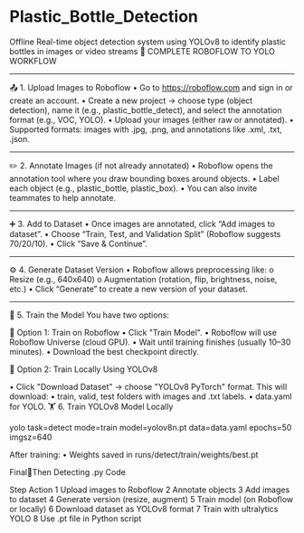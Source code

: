 # Plastic_Bottle_Detection
Offline Real-time object detection system using YOLOv8 to identify plastic bottles in images or video streams
🔁 COMPLETE ROBOFLOW TO YOLO WORKFLOW
________________________________________
📤 1. Upload Images to Roboflow
•	Go to https://roboflow.com and sign in or create an account.
•	Create a new project → choose type (object detection), name it (e.g., plastic_bottle_detect), and select the annotation format (e.g., VOC, YOLO).
•	Upload your images (either raw or annotated).
•	Supported formats: images with .jpg, .png, and annotations like .xml, .txt, .json.
________________________________________
✏️ 2. Annotate Images (if not already annotated)
•	Roboflow opens the annotation tool where you draw bounding boxes around objects.
•	Label each object (e.g., plastic_bottle, plastic_box).
•	You can also invite teammates to help annotate.
________________________________________
➕ 3. Add to Dataset
•	Once images are annotated, click “Add images to dataset”.
•	Choose “Train, Test, and Validation Split” (Roboflow suggests 70/20/10).
•	Click “Save & Continue”.
________________________________________
⚙️ 4. Generate Dataset Version
•	Roboflow allows preprocessing like:
o	Resize (e.g., 640x640)
o	Augmentation (rotation, flip, brightness, noise, etc.)
•	Click “Generate” to create a new version of your dataset.
________________________________________
🧠 5. Train the Model
You have two options:

🔵 Option 1: Train on Roboflow
•	Click "Train Model".
•	Roboflow will use Roboflow Universe (cloud GPU).
•	Wait until training finishes (usually 10–30 minutes).
•	Download the best checkpoint directly.

🔶 Option 2: Train Locally Using YOLOv8

•	Click "Download Dataset" → choose "YOLOv8 PyTorch" format.
This will download:
•	train, valid, test folders with images and .txt labels.
•	data.yaml for YOLO.
🏋️ 6. Train YOLOv8 Model Locally

yolo task=detect mode=train model=yolov8n.pt data=data.yaml epochs=50 imgsz=640

After training:
•	Weights saved in runs/detect/train/weights/best.pt


FinalThen Detecting .py Code


Step	Action
1	Upload images to Roboflow
2	Annotate objects
3	Add images to dataset
4	Generate version (resize, augment)
5	Train model (on Roboflow or locally)
6	Download dataset as YOLOv8 format
7	Train with ultralytics YOLO
8	Use .pt file in Python script

